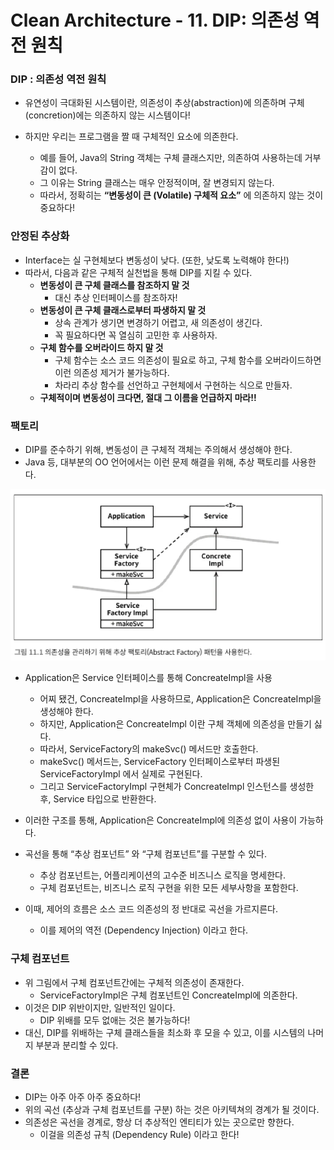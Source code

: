 # Clean Architecture - 11. DIP: 의존성 역전 원칙

### DIP : 의존성 역전 원칙

- 유연성이 극대화된 시스템이란, 의존성이 추상(abstraction)에 의존하며 구체(concretion)에는 의존하지 않는 시스템이다!

- 하지만 우리는 프로그램을 짤 때 구체적인 요소에 의존한다.
    - 예를 들어, Java의 String 객체는 구체 클래스지만, 의존하여 사용하는데 거부감이 없다.
    - 그 이유는 String 클래스는 매우 안정적이며, 잘 변경되지 않는다.
    - 따라서, 정확히는 **“변동성이 큰 (Volatile) 구체적 요소”** 에 의존하지 않는 것이 중요하다!

### 안정된 추상화

- Interface는 실 구현체보다 변동성이 낮다. (또한, 낮도록 노력해야 한다!)
- 따라서, 다음과 같은 구체적 실천법을 통해 DIP를 지킬 수 있다.
    - **변동성이 큰 구체 클래스를 참조하지 말 것**
        - 대신 추상 인터페이스를 참조하자!
    - **변동성이 큰 구체 클래스로부터 파생하지 말 것**
        - 상속 관계가 생기면 변경하기 어렵고, 새 의존성이 생긴다.
        - 꼭 필요하다면 꼭 열심히 고민한 후 사용하자.
    - **구체 함수를 오버라이드 하지 말 것**
        - 구체 함수는 소스 코드 의존성이 필요로 하고, 구체 함수를 오버라이드하면 이런 의존성 제거가 불가능하다.
        - 차라리 추상 함수를 선언하고 구현체에서 구현하는 식으로 만들자.
    - **구체적이며 변동성이 크다면, 절대 그 이름을 언급하지 마라!!**

### 팩토리

- DIP를 준수하기 위해, 변동성이 큰 구체적 객체는 주의해서 생성해야 한다.
- Java 등, 대부분의 OO 언어에서는 이런 문제 해결을 위해, 추상 팩토리를 사용한다.

![Untitled](https://github.com/LemonDouble/TIL/blob/main/book/Clean%20Architecture/image/Untitled4.png)

- Application은 Service 인터페이스를 통해 ConcreateImpl을 사용
    - 어찌 됐건, ConcreateImpl을 사용하므로, Application은 ConcreateImpl을 생성해야 한다.
    - 하지만, Application은 ConcreateImpl 이란 구체 객체에 의존성을 만들기 싫다.
    - 따라서, ServiceFactory의 makeSvc() 메서드만 호출한다.
    - makeSvc() 메서드는, ServiceFactory 인터페이스로부터 파생된 ServiceFactoryImpl 에서 실제로 구현된다.
    - 그리고 ServiceFactoryImpl 구현체가 ConcreateImpl 인스턴스를 생성한 후, Service 타입으로 반환한다.
- 이러한 구조를 통해, Application은 ConcreateImpl에 의존성 없이 사용이 가능하다.
- 곡선을 통해 “추상 컴포넌트” 와 “구체 컴포넌트”를 구분할 수 있다.
    - 추상 컴포넌트는, 어플리케이션의 고수준 비즈니스 로직을 명세한다.
    - 구체 컴포넌트는, 비즈니스 로직 구현을 위한 모든 세부사항을 포함한다.

- 이때, 제어의 흐름은 소스 코드 의존성의 정 반대로 곡선을 가르지른다.
    - 이를 제어의 역전 (Dependency Injection) 이라고 한다.

### 구체 컴포넌트

- 위 그림에서 구체 컴포넌트간에는 구체적 의존성이 존재한다.
    - ServiceFactoryImpl은 구체 컴포넌트인 ConcreateImpl에 의존한다.
- 이것은 DIP 위반이지만, 일반적인 일이다.
    - DIP 위배를 모두 없애는 것은 불가능하다!
- 대신, DIP를 위배하는 구체 클래스들을 최소화 후 모을 수 있고, 이를 시스템의 나머지 부분과 분리할 수 있다.

### 결론

- DIP는 아주 아주 아주 중요하다!
- 위의 곡선 (추상과 구체 컴포넌트를 구분) 하는 것은 아키텍쳐의 경계가 될 것이다.
- 의존성은 곡선을 경계로, 항상 더 추상적인 엔티티가 있는 곳으로만 향한다.
    - 이걸을 의존성 규칙 (Dependency Rule) 이라고 한다!